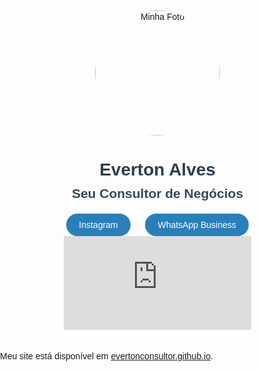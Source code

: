 <!DOCTYPE html>
<html lang="pt-br">
<head>
    <meta charset="UTF-8">
    <meta name="viewport" content="width=device-width, initial-scale=1.0">
    <title>Everton - Consultor de Negócios</title>
    <style>
        /* Estilos Globais */
        body {
            font-family: Arial, sans-serif;
            margin: 0;
            padding: 0;
        }
        .container {
            max-width: 800px;
            margin: 0 auto;
            padding: 20px;
            text-align: center; /* Alinhar o conteúdo ao centro */
        }
        /* Estilos do Título */
        h1 {
            color: #2c3e50;
            margin-bottom: 10px;
        }
	/* Estilos do Subtítulo */
        h2 {
            color: #34495e;
            margin-top: 0;
        }
        /* Estilos da Imagem do Perfil */
        .profile-img {
            display: block;
            margin: 0 auto;
            width: 200px;
            height: auto;
            border-radius: 50%;
            margin-bottom: 20px;
        }
        /* Estilos dos Links Sociais */
        .social-links {
            margin-top: 20px;
        }
        .social-links a {
            display: inline-block;
            margin: 0 10px;
            padding: 10px 20px;
            background-color: #2980b9;
            color: #fff;
            border-radius: 20px;
            text-decoration: none;
            transition: background-color 0.3s ease;
        }
        .social-links a:hover {
            background-color: #1a5276;
        }
    </style>
</head>
<body>
    <div class="container">
        <!-- Imagem do Perfil -->
        <img class="profile-img" src="MinhaFoto.jpg" alt="Minha Foto">
        <!-- Título -->
        <h1>Everton Alves</h1>
	<!-- Subtítulo -->
        <h2>Seu Consultor de Negócios</h2>
        <!-- Links Sociais -->
        <div class="social-links">
            <a href="https://www.instagram.com/3verton.alves?igshid=ZHgxY2cwcmNvc3k3" target="_blank">Instagram</a>
            <a href="https://wa.me/559491290559" target="_blank">WhatsApp Business</a>
        </div>
        <!-- Catálogo do WhatsApp Business -->
        <div class="whatsapp-catalog">
            <iframe src="https://wa.me/c/559491290559" frameborder="0"></iframe>
        </div>
    </div>
    <!-- Link para GitHub Pages -->
    <p>Meu site está disponível em <a href="https://evertonconsultor.github.io" target="_blank">evertonconsultor.github.io</a>.</p>
</body>
</html>

